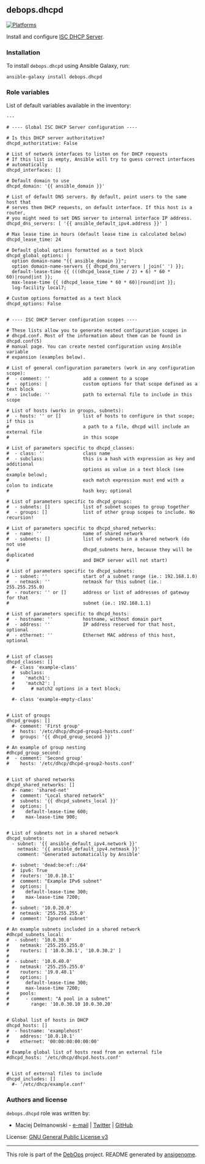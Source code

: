 ## debops.dhcpd
[![Platforms](http://img.shields.io/badge/platforms-debian%20|%20ubuntu-lightgrey.svg)](#)


Install and configure [ISC DHCP Server](https://www.isc.org/downloads/dhcp/).



### Installation

To install `debops.dhcpd` using Ansible Galaxy, run:

    ansible-galaxy install debops.dhcpd


### Role variables

List of default variables available in the inventory:

    ---
    
    # ---- Global ISC DHCP Server configuration ----
    
    # Is this DHCP server authoritative?
    dhcpd_authoritative: False
    
    # List of network interfaces to listen on for DHCP requests
    # If this list is empty, Ansible will try to guess correct interfaces
    # automatically
    dhcpd_interfaces: []
    
    # Default domain to use
    dhcpd_domain: '{{ ansible_domain }}'
    
    # List of default DNS servers. By default, point users to the same host that
    # serves them DHCP requests, on default interface. If this host is a router,
    # you might need to set DNS server to internal interface IP address.
    dhcpd_dns_servers: [ '{{ ansible_default_ipv4.address }}' ]
    
    # Max lease time in hours (default lease time is calculated below)
    dhcpd_lease_time: 24
    
    # Default global options formatted as a text block
    dhcpd_global_options: |
      option domain-name "{{ ansible_domain }}";
      option domain-name-servers {{ dhcpd_dns_servers | join(' ') }};
      default-lease-time {{ (((dhcpd_lease_time / 2) + 6) * 60 * 60)|round|int }};
      max-lease-time {{ (dhcpd_lease_time * 60 * 60)|round|int }};
      log-facility local7;
    
    # Custom options formatted as a text block
    dhcpd_options: False
    
    
    # ---- ISC DHCP Server configuration scopes ----
    
    # These lists allow you to generate nested configuration scopes in
    # dhcpd.conf. Most of the information about them can be found in dhcpd.conf(5)
    # manual page. You can create nested configuration using Ansible variable
    # expansion (examples below).
    
    # List of general configuration parameters (work in any configuration scope):
    #  - comment: ''            add a comment to a scope
    #  - options: |             custom options for that scope defined as a text block
    #  - include: ''            path to external file to include in this scope
    
    # List of hosts (works in groups, subnets):
    #  - hosts: '' or []        list of hosts to configure in that scope; if this is
    #                           a path to a file, dhcpd will include an external file
    #                           in this scope
    
    # List of parameters specific to dhcpd_classes:
    #  - class: ''              class name
    #  - subclass:              this is a hash with expression as key and additional
    #                           options as value in a text block (see example below);
    #                           each match expression must end with a colon to indicate
    #                           hash key; optional
    
    # List of parameters specific to dhcpd_groups:
    #  - subnets: []            list of subnet scopes to group together
    #  - groups: []             list of other group scopes to include. No recursion!
    
    # List of parameters specific to dhcpd_shared_networks:
    #  - name: ''               name of shared network
    #  - subnets: []            list of subnets in a shared network (do not use
    #                           dhcpd_subnets here, because they will be duplicated
    #                           and DHCP server will not start)
    
    # List of parameters specific to dhcpd_subnets:
    #  - subnet: ''             start of a subnet range (ie.: 192.168.1.0)
    #  - netmask: ''            netmask for this subnet (ie.: 255.255.255.0)
    #  - routers: '' or []      address or list of addresses of gateway for that
    #                           subnet (ie.: 192.168.1.1)
    
    # List of parameters specific to dhcpd_hosts:
    #  - hostname: ''           hostname, without domain part
    #  - address: ''            IP address reserved for that host, optional
    #  - ethernet: ''           Ethernet MAC address of this host, optional
    
    
    # List of classes
    dhcpd_classes: []
      #- class 'example-class'
      #  subclass:
      #    'match1':
      #    'match2': |
      #      # match2 options in a text block;
    
      #- class 'example-empty-class'
    
    
    # List of groups
    dhcpd_groups: []
      #- comment: 'First group'
      #  hosts: '/etc/dhcp/dhcpd-group1-hosts.conf'
      #  groups: '{{ dhcpd_group_second }}'
    
    # An example of group nesting
    #dhcpd_group_second:
    #  - comment: 'Second group'
    #    hosts: '/etc/dhcp/dhcpd-group2-hosts.conf'
    
    
    # List of shared networks
    dhcpd_shared_networks: []
      #- name: 'shared-net'
      #  comment: "Local shared network"
      #  subnets: '{{ dhcpd_subnets_local }}'
      #  options: |
      #    default-lease-time 600;
      #    max-lease-time 900;
    
    
    # List of subnets not in a shared network
    dhcpd_subnets:
      - subnet: '{{ ansible_default_ipv4.network }}'
        netmask: '{{ ansible_default_ipv4.netmask }}'
        comment: 'Generated automatically by Ansible'
    
      #- subnet: 'dead:be:ef::/64'
      #  ipv6: True
      #  routers: '10.0.10.1'
      #  comment: "Example IPv6 subnet"
      #  options: |
      #    default-lease-time 300;
      #    max-lease-time 7200;
      #
      #- subnet: '10.0.20.0'
      #  netmask: '255.255.255.0'
      #  comment: 'Ignored subnet'
    
    # An example subnets included in a shared network
    #dhcpd_subnets_local:
    #  - subnet: '10.0.30.0'
    #    netmask: '255.255.255.0'
    #    routers: [ '10.0.30.1', '10.0.30.2' ]
    #
    #  - subnet: '10.0.40.0'
    #    netmask: '255.255.255.0'
    #    routers: '19.0.40.1'
    #    options: |
    #      default-lease-time 300;
    #      max-lease-time 7200;
    #    pools:
    #      - comment: "A pool in a subnet"
    #        range: '10.0.30.10 10.0.30.20'
    
    
    # Global list of hosts in DHCP
    dhcpd_hosts: []
    #  - hostname: 'examplehost'
    #    address: '10.0.10.1'
    #    ethernet: '00:00:00:00:00:00'
    
    # Example global list of hosts read from an external file
    #dhcpd_hosts: '/etc/dhcp/dhcpd.hosts.conf'
    
    
    # List of external files to include
    dhcpd_includes: []
      #- '/etc/dhcp/example.conf'





### Authors and license

`debops.dhcpd` role was written by:

- Maciej Delmanowski - [e-mail](mailto:drybjed@gmail.com) | [Twitter](https://twitter.com/drybjed) | [GitHub](https://github.com/drybjed)


License: [GNU General Public License v3](https://tldrlegal.com/license/gnu-general-public-license-v3-(gpl-3))


***

This role is part of the [DebOps](http://debops.org/) project. README generated by [ansigenome](https://github.com/nickjj/ansigenome/).

